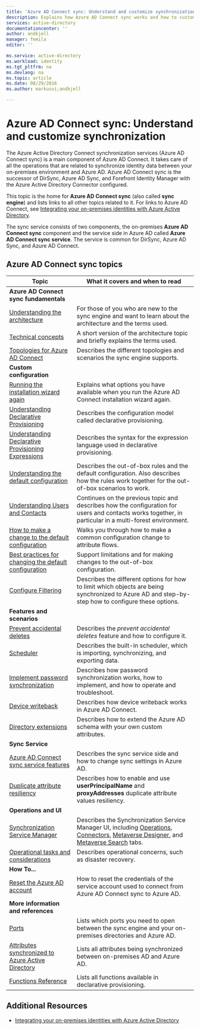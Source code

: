 ```yaml
---
title: 'Azure AD Connect sync: Understand and customize synchronization | Microsoft Azure'
description: Explains how Azure AD Connect sync works and how to customize.
services: active-directory
documentationcenter: ''
author: andkjell
manager: femila
editor: ''

ms.service: active-directory
ms.workload: identity
ms.tgt_pltfrm: na
ms.devlang: na
ms.topic: article
ms.date: 08/29/2016
ms.author: markusvi;andkjell

---
```

# Azure AD Connect sync: Understand and customize synchronization
The Azure Active Directory Connect synchronization services (Azure AD Connect sync) is a main component of Azure AD Connect. It takes care of all the operations that are related to synchronize identity data between your on-premises environment and Azure AD. Azure AD Connect sync is the successor of DirSync, Azure AD Sync, and Forefront Identity Manager with the Azure Active Directory Connector configured.

This topic is the home for **Azure AD Connect sync** (also called **sync engine**) and lists links to all other topics related to it. For links to Azure AD Connect, see [Integrating your on-premises identities with Azure Active Directory](active-directory-aadconnect.md).

The sync service consists of two components, the on-premises **Azure AD Connect sync** component and the service side in Azure AD called **Azure AD Connect sync service**. The service is common for DirSync, Azure AD Sync, and Azure AD Connect.

## Azure AD Connect sync topics
| Topic | What it covers and when to read |
| --- | --- |
| **Azure AD Connect sync fundamentals** | |
| [Understanding the architecture](active-directory-aadconnectsync-understanding-architecture.md) |For those of you who are new to the sync engine and want to learn about the architecture and the terms used. |
| [Technical concepts](active-directory-aadconnectsync-technical-concepts.md) |A short version of the architecture topic and briefly explains the terms used. |
| [Topologies for Azure AD Connect](active-directory-aadconnect-topologies.md) |Describes the different topologies and scenarios the sync engine supports. |
| **Custom configuration** | |
| [Running the installation wizard again](active-directory-aadconnectsync-installation-wizard.md) |Explains what options you have available when you run the Azure AD Connect installation wizard again. |
| [Understanding Declarative Provisioning](active-directory-aadconnectsync-understanding-declarative-provisioning.md) |Describes the configuration model called declarative provisioning. |
| [Understanding Declarative Provisioning Expressions](active-directory-aadconnectsync-understanding-declarative-provisioning-expressions.md) |Describes the syntax for the expression language used in declarative provisioning. |
| [Understanding the default configuration](active-directory-aadconnectsync-understanding-default-configuration.md) |Describes the out-of-box rules and the default configuration. Also describes how the rules work together for the out-of-box scenarios to work. |
| [Understanding Users and Contacts](active-directory-aadconnectsync-understanding-users-and-contacts.md) |Continues on the previous topic and describes how the configuration for users and contacts works together, in particular in a multi-forest environment. |
| [How to make a change to the default configuration](active-directory-aadconnectsync-change-the-configuration.md) |Walks you through how to make a common configuration change to attribute flows. |
| [Best practices for changing the default configuration](active-directory-aadconnectsync-best-practices-changing-default-configuration.md) |Support limitations and for making changes to the out-of-box configuration. |
| [Configure Filtering](active-directory-aadconnectsync-configure-filtering.md) |Describes the different options for how to limit which objects are being synchronized to Azure AD and step-by-step how to configure these options. |
| **Features and scenarios** | |
| [Prevent accidental deletes](active-directory-aadconnectsync-feature-prevent-accidental-deletes.md) |Describes the *prevent accidental deletes* feature and how to configure it. |
| [Scheduler](active-directory-aadconnectsync-feature-scheduler.md) |Describes the built-in scheduler, which is importing, synchronizing, and exporting data. |
| [Implement password synchronization](active-directory-aadconnectsync-implement-password-synchronization.md) |Describes how password synchronization works, how to implement, and how to operate and troubleshoot. |
| [Device writeback](active-directory-aadconnect-feature-device-writeback.md) |Describes how device writeback works in Azure AD Connect. |
| [Directory extensions](active-directory-aadconnectsync-feature-directory-extensions.md) |Describes how to extend the Azure AD schema with your own custom attributes. |
| **Sync Service** | |
| [Azure AD Connect sync service features](active-directory-aadconnectsyncservice-features.md) |Describes the sync service side and how to change sync settings in Azure AD. |
| [Duplicate attribute resiliency](active-directory-aadconnectsyncservice-duplicate-attribute-resiliency.md) |Describes how to enable and use **userPrincipalName** and **proxyAddresses** duplicate attribute values resiliency. |
| **Operations and UI** | |
| [Synchronization Service Manager](active-directory-aadconnectsync-service-manager-ui.md) |Describes the Synchronization Service Manager UI, including [Operations](active-directory-aadconnectsync-service-manager-ui-operations.md), [Connectors](active-directory-aadconnectsync-service-manager-ui-connectors.md), [Metaverse Designer](active-directory-aadconnectsync-service-manager-ui-mvdesigner.md), and [Metaverse Search](active-directory-aadconnectsync-service-manager-ui-mvsearch.md) tabs. |
| [Operational tasks and considerations](active-directory-aadconnectsync-operations.md) |Describes operational concerns, such as disaster recovery. |
| **How To...** | |
| [Reset the Azure AD account](active-directory-aadconnectsync-howto-azureadaccount.md) |How to reset the credentials of the service account used to connect from Azure AD Connect sync to Azure AD. |
| **More information and references** | |
| [Ports](active-directory-aadconnect-ports.md) |Lists which ports you need to open between the sync engine and your on-premises directories and Azure AD. |
| [Attributes synchronized to Azure Active Directory](active-directory-aadconnectsync-attributes-synchronized.md) |Lists all attributes being synchronized between on-premises AD and Azure AD. |
| [Functions Reference](active-directory-aadconnectsync-functions-reference.md) |Lists all functions available in declarative provisioning. |

## Additional Resources
* [Integrating your on-premises identities with Azure Active Directory](active-directory-aadconnect.md)

